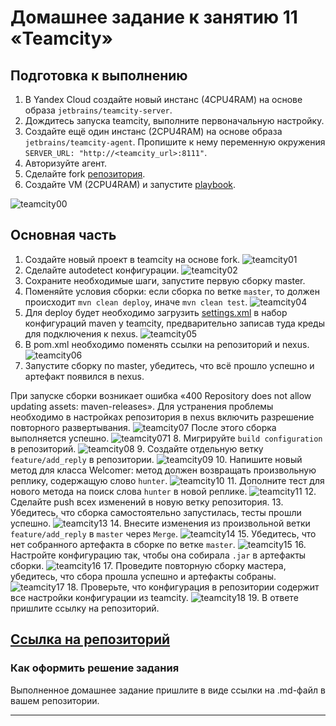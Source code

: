 # Домашнее задание к занятию 11 «Teamcity»

## Подготовка к выполнению

1. В Yandex Cloud создайте новый инстанс (4CPU4RAM) на основе образа `jetbrains/teamcity-server`.
2. Дождитесь запуска teamcity, выполните первоначальную настройку.
3. Создайте ещё один инстанс (2CPU4RAM) на основе образа `jetbrains/teamcity-agent`. Пропишите к нему переменную окружения `SERVER_URL: "http://<teamcity_url>:8111"`.
4. Авторизуйте агент.
5. Сделайте fork [репозитория](https://github.com/aragastmatb/example-teamcity).
6. Создайте VM (2CPU4RAM) и запустите [playbook](./infrastructure).

![teamcity00](https://github.com/Seleznev-Ivan/devops-netology/blob/main/img/09-ci-05-teamcity-00.jpg)

## Основная часть

1. Создайте новый проект в teamcity на основе fork.
![teamcity01](https://github.com/Seleznev-Ivan/devops-netology/blob/main/img/09-ci-05-teamcity-01.jpg)
2. Сделайте autodetect конфигурации.
![teamcity02](https://github.com/Seleznev-Ivan/devops-netology/blob/main/img/09-ci-05-teamcity-02.jpg)
3. Сохраните необходимые шаги, запустите первую сборку master.
4. Поменяйте условия сборки: если сборка по ветке `master`, то должен происходит `mvn clean deploy`, иначе `mvn clean test`.
![teamcity04](https://github.com/Seleznev-Ivan/devops-netology/blob/main/img/09-ci-05-teamcity-04.jpg)
5. Для deploy будет необходимо загрузить [settings.xml](./teamcity/settings.xml) в набор конфигураций maven у teamcity, предварительно записав туда креды для подключения к nexus.
![teamcity05](https://github.com/Seleznev-Ivan/devops-netology/blob/main/img/09-ci-05-teamcity-05.jpg)
6. В pom.xml необходимо поменять ссылки на репозиторий и nexus.
![teamcity06](https://github.com/Seleznev-Ivan/devops-netology/blob/main/img/09-ci-05-teamcity-06.jpg)
7. Запустите сборку по master, убедитесь, что всё прошло успешно и артефакт появился в nexus.

При запуске сборки возникает ошибка «400 Repository does not allow updating assets: maven-releases». Для устранения проблемы необходимо в настройках репозитория в nexus включить разрешение повторного развертывания.
![teamcity07](https://github.com/Seleznev-Ivan/devops-netology/blob/main/img/09-ci-05-teamcity-07.jpg)
После этого сборка выполняется успешно.
![teamcity071](https://github.com/Seleznev-Ivan/devops-netology/blob/main/img/09-ci-05-teamcity-071.jpg)
8. Мигрируйте `build configuration` в репозиторий.
![teamcity08](https://github.com/Seleznev-Ivan/devops-netology/blob/main/img/09-ci-05-teamcity-08.jpg)
9. Создайте отдельную ветку `feature/add_reply` в репозитории.
![teamcity09](https://github.com/Seleznev-Ivan/devops-netology/blob/main/img/09-ci-05-teamcity-09.jpg)
10. Напишите новый метод для класса Welcomer: метод должен возвращать произвольную реплику, содержащую слово `hunter`.
![teamcity10](https://github.com/Seleznev-Ivan/devops-netology/blob/main/img/09-ci-05-teamcity-10.jpg)
11. Дополните тест для нового метода на поиск слова `hunter` в новой реплике.
![teamcity11](https://github.com/Seleznev-Ivan/devops-netology/blob/main/img/09-ci-05-teamcity-11.jpg)
12. Сделайте push всех изменений в новую ветку репозитория.
13. Убедитесь, что сборка самостоятельно запустилась, тесты прошли успешно.
![teamcity13](https://github.com/Seleznev-Ivan/devops-netology/blob/main/img/09-ci-05-teamcity-13.jpg)
14. Внесите изменения из произвольной ветки `feature/add_reply` в `master` через `Merge`.
![teamcity14](https://github.com/Seleznev-Ivan/devops-netology/blob/main/img/09-ci-05-teamcity-14.jpg)
15. Убедитесь, что нет собранного артефакта в сборке по ветке `master`.
![teamcity15](https://github.com/Seleznev-Ivan/devops-netology/blob/main/img/09-ci-05-teamcity-15.jpg)
16. Настройте конфигурацию так, чтобы она собирала `.jar` в артефакты сборки.
![teamcity16](https://github.com/Seleznev-Ivan/devops-netology/blob/main/img/09-ci-05-teamcity-16.jpg)
17. Проведите повторную сборку мастера, убедитесь, что сбора прошла успешно и артефакты собраны.
![teamcity17](https://github.com/Seleznev-Ivan/devops-netology/blob/main/img/09-ci-05-teamcity-17.jpg)
18. Проверьте, что конфигурация в репозитории содержит все настройки конфигурации из teamcity.
![teamcity18](https://github.com/Seleznev-Ivan/devops-netology/blob/main/img/09-ci-05-teamcity-18.jpg)
19. В ответе пришлите ссылку на репозиторий.

[Ссылка на репозиторий](https://github.com/Seleznev-Ivan/example-teamcity)
---

### Как оформить решение задания

Выполненное домашнее задание пришлите в виде ссылки на .md-файл в вашем репозитории.

---
